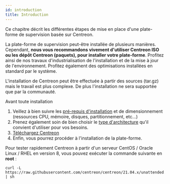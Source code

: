 ```yaml
---
id: introduction
title: Introduction
---
```


Ce chapitre décrit les différentes étapes de mise en place d'une plate-forme de
supervision basée sur Centreon.

La plate-forme de supervision peut-être installée de plusieurs manières. 
Cependant, **nous vous recommandons vivement d'utiliser Centreon ISO ou les dépôt
Centreon (paquets), pour installer votre plate-forme**. Profitez ainsi de nos
travaux d'industrialisation de l'installation et de la mise à jour de
l'environnement. Profitez également des optimisations installées en standard par
le système.

L'installation de Centreon peut être effectuée à partir des sources (tar.gz)
mais le travail est plus complexe. De plus l'installation ne sera supportée que par
la communauté.

Avant toute installation

1.  Veillez à bien suivre les [pré-requis
    d'installation](prerequisites.html) et de dimensionnement
    (ressources CPU, mémoire, disques, partitionnement, etc...)
2.  Prenez également soin de bien choisir le [type
    d'architecture](architectures.html) qu'il convient d'utiliser pour vos besoins.
3.  [Téléchargez Centreon](https://download.centreon.com/)
4.  Enfin, vous pourrez procéder à l'installation de la plate-forme.

Pour tester rapidement Centreon à partir d'un serveur CentOS / Oracle Linux / RHEL
en version 8, vous pouvez exécuter la commande suivante en **root** :

``` shell
curl -L https://raw.githubusercontent.com/centreon/centreon/21.04.x/unattended.sh | sh
```
